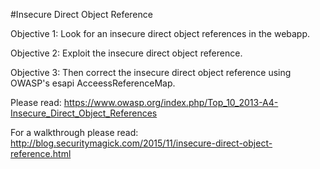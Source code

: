 #Insecure Direct Object Reference

Objective 1: Look for an insecure direct object references in the webapp.  

Objective 2: Exploit the insecure direct object reference.

Objective 3: Then correct the insecure direct object reference using OWASP's esapi AcceessReferenceMap.

Please read:
https://www.owasp.org/index.php/Top_10_2013-A4-Insecure_Direct_Object_References

For a walkthrough please read:
http://blog.securitymagick.com/2015/11/insecure-direct-object-reference.html


